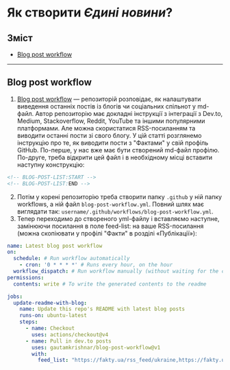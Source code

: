 # Як створити *Єдині новини*?
## Зміст
- [Blog post workflow](#blog-post-workflow)
***
## Blog post workflow
1. [Blog post workflow](https://github.com/gautamkrishnar/blog-post-workflow) — репозиторій розповідає, як налаштувати виведення останніх постів із блогів чи соціальних спільнот у md-файл. Автор репозиторію має докладні інструкції з інтеграції з Dev.to, Medium, Stackoverflow, Reddit, YouTube та іншими популярними платформами. Але можна скористатися RSS-посиланням та виводити останні пости зі свого блогу. У цій статті розглянемо інструкцію про те, як виводити пости з "Фактами" у свій профіль GitHub. По-перше, у нас вже має бути створений md-файл профілю. По-друге, треба відкрити цей файл і в необхідному місці вставити наступну конструкцію:
```markdown
<!-- BLOG-POST-LIST:START -->
<!-- BLOG-POST-LIST:END -->
```
2. Потім у корені репозиторію треба створити папку  `.github` у ній папку  workflows, а ній файл  `blog-post-workflow.yml`. Повний шлях має виглядати так:  `username/.github/workflows/blog-post-workflow.yml`.
3. Тепер переходимо до створеного yml-файлу і вставляємо наступне, замінюючи посилання в поле  feed-list: на ваше RSS-посилання (можна скопіювати у профілі "Факти" в розділі «Публікації»):
```yaml
name: Latest blog post workflow
on:
  schedule: # Run workflow automatically
    - cron: '0 * * * *' # Runs every hour, on the hour
  workflow_dispatch: # Run workflow manually (without waiting for the cron to be called), through the GitHub Actions Workflow page directly
permissions:
  contents: write # To write the generated contents to the readme

jobs:
  update-readme-with-blog:
    name: Update this repo's README with latest blog posts
    runs-on: ubuntu-latest
    steps:
      - name: Checkout
        uses: actions/checkout@v4
      - name: Pull in dev.to posts
        uses: gautamkrishnar/blog-post-workflow@v1
        with:
          feed_list: "https://fakty.ua/rss_feed/ukraine,https://fakty.ua/rss_feed/show-business"
```
